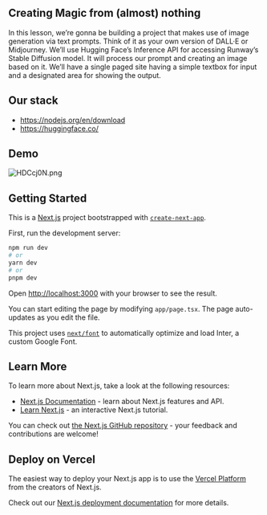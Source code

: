 ## Creating Magic from (almost) nothing   

In this lesson, we’re gonna be building a project that makes use of image generation via text prompts. Think of it as your own version of DALL·E or Midjourney. We’ll use Hugging Face’s Inference API for accessing Runway’s Stable Diffusion model. It will process our prompt and creating an image based on it. We’ll have a single paged site having a simple textbox for input and a designated area for showing the output.   

## Our stack   

- https://nodejs.org/en/download      
- https://huggingface.co/   

## Demo   

<img src="https://iili.io/HDCcj0N.png" alt="HDCcj0N.png" border="0" /></a>

## Getting Started   

This is a [Next.js](https://nextjs.org/) project bootstrapped with [`create-next-app`](https://github.com/vercel/next.js/tree/canary/packages/create-next-app).

First, run the development server:

```bash
npm run dev
# or
yarn dev
# or
pnpm dev
```

Open [http://localhost:3000](http://localhost:3000) with your browser to see the result.

You can start editing the page by modifying `app/page.tsx`. The page auto-updates as you edit the file.

This project uses [`next/font`](https://nextjs.org/docs/basic-features/font-optimization) to automatically optimize and load Inter, a custom Google Font.

## Learn More

To learn more about Next.js, take a look at the following resources:

- [Next.js Documentation](https://nextjs.org/docs) - learn about Next.js features and API.
- [Learn Next.js](https://nextjs.org/learn) - an interactive Next.js tutorial.

You can check out [the Next.js GitHub repository](https://github.com/vercel/next.js/) - your feedback and contributions are welcome!

## Deploy on Vercel

The easiest way to deploy your Next.js app is to use the [Vercel Platform](https://vercel.com/new?utm_medium=default-template&filter=next.js&utm_source=create-next-app&utm_campaign=create-next-app-readme) from the creators of Next.js.

Check out our [Next.js deployment documentation](https://nextjs.org/docs/deployment) for more details.
